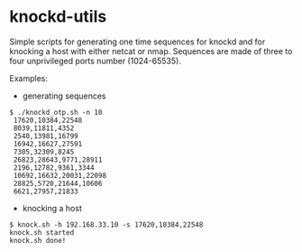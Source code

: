 # knockd-utils
Simple scripts for generating one time sequences for knockd and for knocking a host with either netcat or nmap. Sequences are made of three to four unprivileged ports number (1024-65535).

Examples:
* generating sequences
```
$ ./knockd_otp.sh -n 10
 17620,10384,22548
 8039,11811,4352
 2540,13981,16799
 16942,16627,27591
 7305,32309,8245
 26823,28643,9771,28911
 2196,12782,9361,3344
 10692,16632,20031,22098
 28825,5720,21644,10606
 6621,27957,21833
 ```
* knocking a host
 ```
 $ knock.sh -h 192.168.33.10 -s 17620,10384,22548
knock.sh started
knock.sh done!
```
